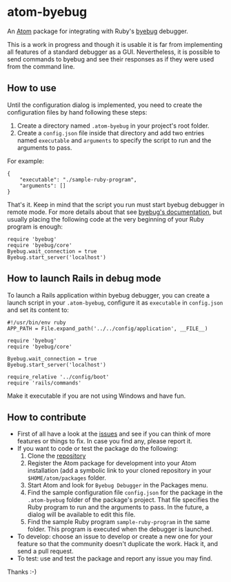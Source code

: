 # atom-byebug

An [Atom](https://atom.io/) package for integrating with Ruby's
[byebug](https://github.com/deivid-rodriguez/byebug) debugger.

This is a work in progress and though it is usable it is far from implementing all features of a
standard debugger as a GUI. Nevertheless, it is possible to send commands to byebug and see their
responses as if they were used from the command line.

## How to use

Until the configuration dialog is implemented, you need to create the configuration files by hand following these steps:

1. Create a directory named `.atom-byebug` in your project's root folder.
2. Create a `config.json` file inside that directory and add two entries named `executable` and `arguments` to specify the script to run and the arguments to pass.

For example:

```
{
    "executable": "./sample-ruby-program",
    "arguments": []
}
```

That's it. Keep in mind that the script you run must start byebug debugger in remote mode. For more details about that see [byebug's documentation](https://github.com/deivid-rodriguez/byebug/blob/master/GUIDE.md), but usually placing the following code at the very beginning of your Ruby program is enough:

```
require 'byebug'
require 'byebug/core'
Byebug.wait_connection = true
Byebug.start_server('localhost')
```

## How to launch Rails in debug mode

To launch a Rails application within byebug debugger, you can create a launch script in your `.atom-byebug`, configure it as `executable` in `config.json` and set its content to:

```
#!/usr/bin/env ruby
APP_PATH = File.expand_path('../../config/application', __FILE__)

require 'byebug'
require 'byebug/core'

Byebug.wait_connection = true
Byebug.start_server('localhost')

require_relative '../config/boot'
require 'rails/commands'
```

Make it executable if you are not using Windows and have fun.

## How to contribute

* First of all have a look at the [issues](https://github.com/izaera/atom-byebug/issues) and see if you can think of more features or things to fix. In case you find any, please report it.
* If you want to code or test the package do the following:
  1. Clone the [repository](https://github.com/izaera/atom-byebug)
  2. Register the Atom package for development into your Atom installation (add a symbolic link to your cloned repository in your `$HOME/atom/packages` folder.
  3. Start Atom and look for `Byebug Debugger` in the Packages menu.
  4. Find the sample configuration file `config.json` for the package in the `.atom-byebug` folder of the package's project. That file specifies the Ruby program to run and the arguments to pass. In the future, a dialog will be available to edit this file.
  5. Find the sample Ruby program `sample-ruby-program` in the same folder. This program is executed when the debugger is launched.
* To develop: choose an issue to develop or create a new one for your feature so that the community doesn't duplicate the work. Hack it, and send a pull request.
* To test: use and test the package and report any issue you may find.

Thanks :-)
